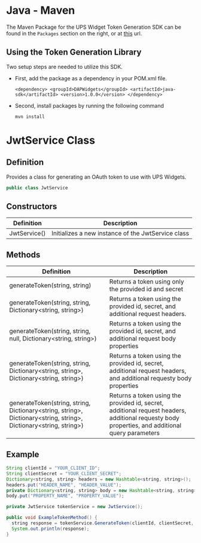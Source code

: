 # Java - Maven

The Maven Package for the UPS Widget Token Generation SDK can be found in the `Packages` section on the right, or at [this]([https://github.com/UPS-API/Widgets-SDK/pkgs/maven/](https://github.com/UPS-API/Widgets-SDK/packages/2066903)) url.

## Using the Token Generation Library

Two setup steps are needed to utilize this SDK.
- First, add the package as a dependency in your POM.xml file.
  
  `<dependency>
	<groupId>DAPWidgets</groupId>
  	<artifactId>java-sdk</artifactId>
	<version>1.0.0</version>
</dependency>`
- Second, install packages by running the following command

  `mvn install`

# JwtService Class
## Definition

Provides a class for generating an OAuth token to use with UPS Widgets.
```Java
public class JwtService
```

## Constructors

| Definition | Description |
|------------|-------------|
| JwtService() | Initializes a new instance of the JwtService class |

## Methods
| Definition | Description |
|------------|-------------|
| generateToken(string, string) | Returns a token using only the provided id and secret |
| generateToken(string, string, Dictionary<string, string>) | Returns a token using the provided id, secret, and additional request headers. |
| generateToken(string, string, null, Dictionary<string, string>) | Returns a token using the provided id, secret, and additional request body properties|
| generateToken(string, string, Dictionary<string, string>, Dictionary<string, string>) | Returns a token using the provided id, secret, additional request headers, and additional requesty body properties |
| generateToken(string, string, Dictionary<string, string>, Dictionary<string, string>, Dictionary<string, string>) | Returns a token using the provided id, secret, additional request headers, additional requesty body properties, and additional query parameters |

## Example

```Java
String clientId = "YOUR_CLIENT_ID";
String clientSecret = "YOUR_CLIENT_SECRET";
Dictionary<string, string> headers = new Hashtable<string, string>();
headers.put("HEADER_NAME", "HEADER_VALUE");
private Dictionary<string, string> body = new Hashtable<string, string>();
body.put("PROPERTY_NAME", "PROPERTY_VALUE");

private JwtService tokenService = new JwtService();

public void ExampleTokenMethod() {
  string response = tokenService.GenerateToken(clientId, clientSecret, headers, body);
  System.out.println(response);
}
```
